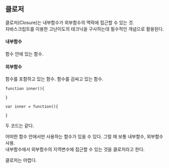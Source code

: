 ## 클로저

클로저(Closure)는 내부함수가 외부함수의 맥락에 접근할 수 있는 것.  
자바스크립트를 이용한 고난이도의 테크닉을 구사하는데 필수적인 개념으로 활용된다.  

#### 내부함수
함수 안에 있는 함수.

#### 외부함수
함수를 포함하고 있는 함수. 함수를 감싸고 있는 함수.  

```
function inner(){

}
```

```
var inner = function(){

}
```

두 코드는 같다.  

어떠한 함수 안에서만 사용하는 함수가 있을 수 있다. 그럴 때 보통 내부함수, 외부함수 사용.  
내부함수에서 외부함수의 지역변수에 접근할 수 있는 것을 클로저라고 한다.  

클로저는 어렵다.

